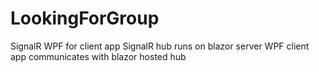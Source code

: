 # LookingForGroup
SignalR WPF for client app
SignalR hub runs on blazor server
WPF client app communicates with blazor hosted hub
